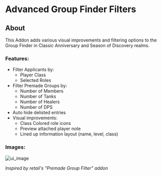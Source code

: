 # Advanced Group Finder Filters

## About

This Addon adds various visual improvements and filtering options to the Group Finder in Classic Anniversary and Season of Discovery realms.

### Features:

- Filter Applicants by:
    - Player Class
    - Selected Roles
- Filter Premade Groups by:
    - Number of Members
    - Number of Tanks
    - Number of Healers
    - Number of DPS
- Auto hide delisted entries
- Visual improvements:
    - Class Colored role icons
    - Preview attached player note
    - Lined up information layout (name, level, class)

### Images:

![ui_image](https://github.com/user-attachments/assets/7da5899b-9737-43d0-8dd7-ca609aabba01)


*Inspired by retail's "Premade Group Filter" addon*